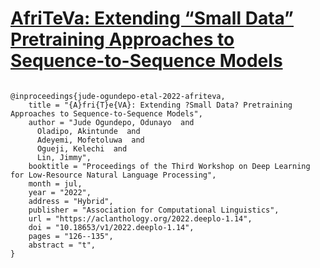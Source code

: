 # [AfriTeVa: Extending “Small Data” Pretraining Approaches to Sequence-to-Sequence Models](https://github.com/castorini/afriteva)











```

@inproceedings{jude-ogundepo-etal-2022-afriteva,
    title = "{A}fri{T}e{VA}: Extending ?Small Data? Pretraining Approaches to Sequence-to-Sequence Models",
    author = "Jude Ogundepo, Odunayo  and
      Oladipo, Akintunde  and
      Adeyemi, Mofetoluwa  and
      Ogueji, Kelechi  and
      Lin, Jimmy",
    booktitle = "Proceedings of the Third Workshop on Deep Learning for Low-Resource Natural Language Processing",
    month = jul,
    year = "2022",
    address = "Hybrid",
    publisher = "Association for Computational Linguistics",
    url = "https://aclanthology.org/2022.deeplo-1.14",
    doi = "10.18653/v1/2022.deeplo-1.14",
    pages = "126--135",
    abstract = "t",
}

```

